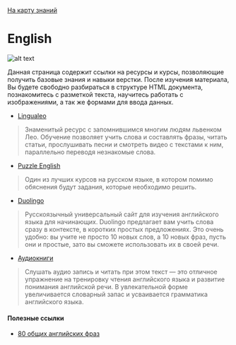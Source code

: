 <a href="https://github.com/js-machine/dashboard/blob/master/knowledge-map/MAP.md#start">На карту знаний</a>

# English

![alt text](https://upload.wikimedia.org/wikipedia/commons/thumb/a/ae/Flag_of_the_United_Kingdom.svg/400px-Flag_of_the_United_Kingdom.svg.png)

Данная страница содержит ссылки на ресурсы и курсы, позволяющие получить базовые знания и навыки верстки. После изучения материала, Вы будете свободно разбираться в структуре HTML документа, познакомитесь с разметкой текста, научитесь работать с изображениями, а так же формами для ввода данных.


* [Lingualeo](https://lingualeo.com/)

> Знаменитый ресурс с запомнившимся многим людям львенком Лео. Обучение позволяет учить слова и составлять фразы, читать статьи, прослушивать песни и смотреть видео с текстами к ним, параллельно переводя незнакомые слова.

* [Puzzle English](https://puzzle-english.com)

> Один из лучших курсов на русском языке, в котором помимо обяснения будут задания, которые необходимо решить.

* [Duolingo](https://www.duolingo.com/)

> Русскоязычный универсальный сайт для изучения английского языка для начинающих. Duolingo предлагает вам учить слова сразу в контексте, в коротких простых предложениях. Это очень удобно: вы учите не просто 10 новых слов, а 10 новых фраз, пусть они и простые, зато вы сможете использовать их в своей речи.

* [Аудиокниги](https://fenglish.ru/adaptirovannye-audioknigi-na-anglijskom-ot-obl/)

> Слушать аудио запись и читать при этом текст — это отличное упражнение на тренировку чтения английского языка и развитие понимания английской речи. В увлекательной форме увеличивается словарный запас и усваивается грамматика английского языка.


#### Полезные ссылки

* [80 общих английских фраз](https://englishteacheradriana.com/80-common-english-phrases/)
